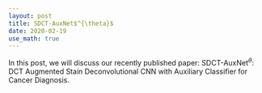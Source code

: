 ```yaml
---
layout: post
title: SDCT-AuxNet$^{\theta}$
date: 2020-02-19
use_math: true
---
```


In this post, we will discuss our recently published paper: SDCT-AuxNet$^\theta$: DCT Augmented Stain
Deconvolutional CNN with Auxiliary Classifier for Cancer Diagnosis.


